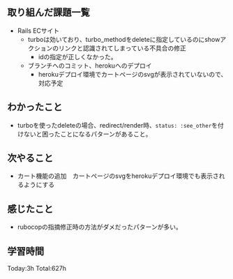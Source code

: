 ## 取り組んだ課題一覧
- Rails ECサイト
  - turboは効いており、turbo_methodをdeleteに指定しているのにshowアクションのリンクと認識されてしまっている不具合の修正
    - idの指定が正しくなかった。
  - ブランチへのコミット、herokuへのデプロイ
    - herokuデプロイ環境でカートページのsvgが表示されていないので、対応予定
  
## わかったこと
- turboを使ったdeleteの場合、redirect/render時、`status: :see_other`を付けないと困ったことになるパターンがあること。

## 次やること
- カート機能の追加　カートページのsvgをherokuデプロイ環境でも表示されるようにする
  
## 感じたこと
- rubocopの指摘修正時の方法がダメだったパターンが多い。
  
## 学習時間
Today:3h
Total:627h
